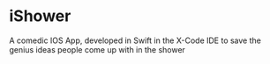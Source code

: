 # iShower
A comedic IOS App, developed in Swift in the X-Code IDE to save the genius ideas people come up with in the shower
